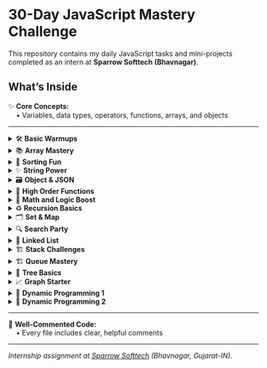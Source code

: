 # 30-Day JavaScript Mastery Challenge

This repository contains my daily JavaScript tasks and mini-projects completed as an intern at **Sparrow Softtech (Bhavnagar)**.

## What’s Inside

✨ **Core Concepts:**  
&nbsp;&nbsp;&nbsp;&nbsp;• Variables, data types, operators, functions, arrays, and objects

---

<details>
<summary>🛠️ <b>Basic Warmups</b></summary>

- Area calculator  
- Count vowels  
- Even or odd check  
- Factorial  
- Fibonacci sequence  
- Find maxima  
- Palindrome check  
- Reverse string  
- Simple interest calculator  
- Sum from 1 to n  

</details>

<details>
<summary>📚 <b>Array Mastery</b></summary>

- Find missing numbers  
- Frequency counter  
- Find largest & smallest  
- Merge sorted arrays  
- Remove duplicates  
- Reverse array  
- Rotate array  
- Find second largest number  
- Check sorted array  
- Sum of array numbers  

</details>

<details>
<summary>🧮 <b>Sorting Fun</b></summary>

- Alphabetic sort  
- Bubble sort  
- Insertion sort  
- Merge sort  
- Object sort  
- Quick sort  
- Selection sort  

</details>

<details>
<summary>✨ <b>String Power</b></summary>

- Anagram checker  
- Balanced parenthesis  
- Capitalize first letters  
- Count character frequency  
- First non-repeating character  
- Find longest word  
- Palindrome checker  
- Remove duplicate characters  
- Reverse word sequence  
- Substring finder  

</details>

<details>
<summary>🗃️ <b>Object & JSON</b></summary>

- Check object equality  
- Count words in object  
- Deep clone object  
- Fetch & parse JSON  
- Flatten nested object  
- Keys greater than X  
- Merge objects  
- Object to array  
- Sum object values  
- Swap key-value pairs  

</details>

<details>
<summary>🧩 <b>High Order Functions</b></summary>

- Chain map & filter  
- Count frequency  
- Every  
- Filter  
- Find  
- Grouping  
- Keys  
- Map  
- Reduce  
- Some  

</details>

<details>
<summary>🧠 <b>Math and Logic Boost</b></summary>

- Armstrong number check  
- Decimal to binary conversion  
- FizzBuzz  
- GCD & LCM  
- Power calculation  
- Prime check  
- Reverse digits  
- Square root calculation  
- Sum of numbers  

</details>

<details>
<summary>♻️ <b>Recursion Basics</b></summary>

- Count elements recursively  
- Factorial (recursive)  
- Flatten nested array  
- Fibonacci (recursive)  
- GCD (recursive)  
- Palindrome (recursive)  
- Power (recursive)  
- Reverse string (recursive)  
- Check sorted array (recursive)  
- Sum of digits (recursive)  

</details>

<details>
<summary>🗂️ <b>Set & Map</b></summary>

- Group anagrams  
- Four sum problem  
- Frequency map  
- Has sum  
- Intersection of sets  
- Longest substring length  
- Remove duplicates  
- Find repeated elements  
- Two sum problem  
- Union of sets  

</details>

<details>
<summary>🔍 <b>Search Party</b></summary>

- 2D matrix search  
- Binary search  
- Count occurrences  
- Find pair with given sum  
- Find square root  
- First and last occurrence  
- Guess the number  
- Linear search  
- Peak element  
- Rotated array search  

</details>

<details>
<summary>🦴 <b>Linked List</b></summary>

- Add numbers as linked list  
- Detect cycle in linked list  
- Find middle node  
- Intersection of linked lists  
- Merge sorted linked lists  
- Palindrome linked list  
- Remove node from end  
- Reverse linked list  
- Singly linked list basics  

</details>

<details>
<summary>🏗️ <b>Stack Challenges</b></summary>

- Balanced brackets  
- Celebrity problem  
- Evaluate expressions  
- Infix to postfix conversion  
- Largest rectangle in histogram  
- Min stack  
- Queue using stack  
- Stack with array  
- Valid parentheses  

</details>

<details>
<summary>🏗️ <b>Queue Mastery</b></summary>

- Circular queue  
- Deque (double-ended queue)  
- First non-repeating character in stream  
- Number of islands (BFS)  
- Queue using array  
- Rotten oranges problem  
- Sliding window maximum  
- Snake and ladder game  
- Stack using queues  

</details>

<details>
<summary>🌳 <b>Tree Basics</b></summary>

- Check if tree is balanced  
- Count nodes in tree  
- Find height of tree  
- Inorder traversal  
- Lowest common ancestor  
- Mirror tree  
- Postorder traversal  
- Preorder traversal  

</details>

<details>
<summary>📈 <b>Graph Starter</b></summary>

- Adjacency list  
- Breadth-first search (BFS)  
- Check bipartite graph  
- Detect cycle (directed & undirected)  
- Depth-first search (DFS)  
- Dijkstra's algorithm  
- Flood fill  
- Shortest path  
- Topological sort  

</details>

<details>
<summary>🚀 <b>Dynamic Programming 1</b></summary>

- Climb stairs  
- Coin change  
- Equal subset sum  
- Fibonacci  
- House robber  
- Kadane's algorithm  
- Largest common subsequence  
- Largest increasing subsequence  
- Min cost (climb stairs)  
- Unique paths  

</details>

<details>
<summary>🚀 <b>Dynamic Programming 2</b></summary>

_I am currently working on this section. Stay tuned!_

</details>

---

💬 **Well-Commented Code:**  
&nbsp;&nbsp;&nbsp;&nbsp;• Every file includes clear, helpful comments

***

*Internship assignment at [Sparrow Softtech](https://sparrowsofttech.com/) (Bhavnagar, Gujarat-IN).*